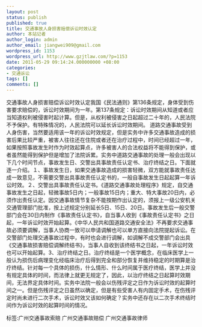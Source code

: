 ```yaml
---
layout: post
status: publish
published: true
title: 交通事故人身损害赔偿诉讼时效认定
author: 本站记者
author_login: admin
author_email: jiangwei909@gmail.com
wordpress_id: 1153
wordpress_url: http://www.gzjtlaw.com/?p=1153
date: 2011-05-29 09:14:24.000000000 +08:00
categories:
- 交通诉讼
tags: []
comments: []
---
```

交通事故人身损害赔偿诉讼时效认定我国《民法通则》第136条规定，身体受到伤害要求赔偿的，诉讼时效期间为一年。第137条规定：诉讼时效期间从知道或者应当知道权利被侵害时起计算。但是，从权利被侵害之日起超过二十年的，人民法院不予保护。有特殊情况的，人民法院可以延长诉讼时效期间。 道路交通事故受到人身伤害，当然要适用该一年的诉讼时效规定，但是实务中许多交通事故造成的损害后果比较严重，被害人往往还在住院或者还在治疗过程中，时间已经超过一年，如果按照事故发生时作为时效起算点，许多被害人的合法权益将不能得到保护，或者虽然能得到保护但是增加了法院诉累。实务中道路交通事故的处理一般会出现以下几个时间节点，事故发生日、交警出具事故责任认定书、治疗终结之日。下面就逐一介绍。１、事故发生日，如果交通事故造成的损害轻微，双方能就事故责任达成一致意见，不需要交警出具事故责任认定书的，一般自事故发生日起起算一年诉讼时效。２、交警出具事故责任认定书。《道路交通事故处理程序》规定，自交通事故发生之日起，轻微事故5日内；一般事故15日内；重大、特大事故20日内，必须作出责任认定。因交通事故情节复杂不能按期作出认定的，须报上一级公安机关交通管理部门批准，按上述规定分别延长5日、15日、20日。事故发生后一般交警部门会在30日内制作《事故责任认定书》，自当事人收到《事故责任认定书》之日起，一年诉讼时效开始起算。《中华人民共和国道路交通安全法》不再要求交通事故必须要调解，当事人协商一致可以申请调解也可以单方直接向法院提起诉讼。在交警部门处理交通事故过程中，有时也会进行调解，如调解不成交警部门会出具《交通事故损害赔偿调解终结书》，当事人自收到该终结书之日起，一年诉讼时效也可以开始起算。3、治疗终结之日。治疗终结是一个医学概念，在临床医学上一般认为损伤后病理变化经临床治疗后得到完全和部分恢复并维持稳定的时期算是治疗终结。针对每一个具体的损伤，什么情形、什么时间属于医疗终结，医学上并没有规定具体的时间，而法律上就更无规定了，因此，以治疗终结之日起算时效期间，无法界定具体时间。实务中法院一般会以伤残评定之日作为诉讼时效的起算时间之一。但是伤残评定之日虽然以确定，但是有些受害人有内固定手术，在伤残评定时尚未进行二次手术，诉讼时效又该如何确定？实务中还存在以二次手术终结时间作为诉讼时效的起算时间的情况。标签:广州交通事故索赔 广州交通事故赔偿 广州交通事故律师
